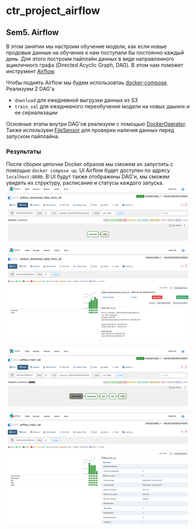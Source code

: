 # ctr_project_airflow

## Sem5. Airflow
В этом занятии мы настроим обучение модели, 
как если новые продовые данные на обучение к нам поступали бы постоянно каждый день. 
Для этого построим пайплайн данных в виде направленного ацикличного графа (Directed Acyclic Graph, DAG).
В этом нам поможет инструмент [Airflow](https://airflow.apache.org/docs/apache-airflow/stable/core-concepts/overview.html).

Чтобы поднять Airflow мы будем использовтаь [docker-compose](https://docs.docker.com/compose/). Реализуем 2 DAG'а
- `download` для ежедневной выгрузки данных из S3 
- `train_val` для ежедневного переобучения модели на новых даыннх и ее сериализации

Основные этапы внутри DAG'ов реализуем с помощью [DockerOperator](https://airflow.apache.org/docs/apache-airflow/1.10.10/_api/airflow/operators/docker_operator/index.html). 
Также используем [FileSensor](https://airflow.apache.org/docs/apache-airflow/1.10.14/_api/airflow/contrib/sensors/file_sensor/index.html) 
для проверки наличия данных перед запуском пайплайна.

### Результаты
После сборки цепочки Docker образов мы сможем их запустить с помощью `docker compose up`.
UI Airflow будет доступен по адресу `localhost:8080`. В UI будут также отображены DAG'и,
мы сможем увидеть их структуру, расписание и статусы каждого запуска.
![img_2.png](img_2.png)

![img_3.png](img_3.png)

![img.png](img.png)

![img_1.png](img_1.png)